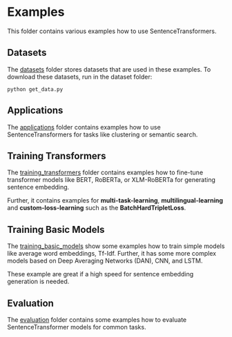 # Examples
This folder contains various examples how to use SentenceTransformers.

## Datasets
The [datasets](datasets/) folder stores datasets that are used in these examples. To download these datasets, run in the dataset folder:
```
python get_data.py
```


## Applications
The [applications](applications/) folder contains examples how to use SentenceTransformers for tasks like clustering or semantic search.

## Training Transformers
The [training_transformers](training_transformers/) folder contains examples how to fine-tune transformer models like BERT, RoBERTa, or XLM-RoBERTa for generating sentence embedding.

Further, it contains examples for **multi-task-learning**, **multilingual-learning** and **custom-loss-learning** such as the **BatchHardTripletLoss**.

## Training Basic Models
The [training_basic_models](training_basic_models/) show some examples how to train simple models like average word embeddings, Tf-Idf. Further, it has some more complex models based on Deep Averaging Networks (DAN), CNN, and LSTM.

These example are great if a high speed for sentence embedding generation is needed.

## Evaluation
The [evaluation](evaluation/) folder contains some examples how to evaluate SentenceTransformer models for common tasks.